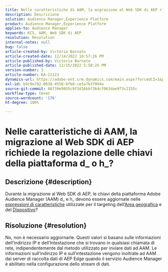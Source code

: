 ```yaml
---
title: Nelle caratteristiche di AAM, la migrazione al Web SDK di AEP richiede la regolazione delle chiavi della piattaforma d_ o h_?
description: Descrizione
solution: Audience Manager,Experience Platform
product: Audience Manager,Experience Platform
applies-to: Audience Manager
keywords: KCS, AAM, Web SDK di AEP
resolution: Resolution
internal-notes: null
bug: false
article-created-by: Victoria Barnato
article-created-date: 12/14/2022 10:57:26 PM
article-published-by: Victoria Barnato
article-published-date: 12/15/2022 5:50:25 PM
version-number: 3
article-number: KA-21123
dynamics-url: https://adobe-ent.crm.dynamics.com/main.aspx?forceUCI=1&pagetype=entityrecord&etn=knowledgearticle&id=4be71faa-027c-ed11-81ac-6045bd006149
exl-id: b9c9e792-0038-4558-bfb8-ce5a7b37994a
source-git-commit: 86739e9855c9f3d16bbf364cf063dae973c2155c
workflow-type: tm+mt
source-wordcount: '176'
ht-degree: 100%

---
```


# Nelle caratteristiche di AAM, la migrazione al Web SDK di AEP richiede la regolazione delle chiavi della piattaforma d_ o h_?

## Descrizione {#description}


Durante la migrazione al Web SDK di AEP, le chiavi della piattaforma Adobe Audience Manager (AAM) d_ e h_ devono essere aggiornate nelle [espressioni di caratteristiche](https://experienceleague.adobe.com/docs/audience-manager/user-guide/features/traits/trait-variable-prefixes.html?lang=it%29%20used%20for%20Geo%20%28https://experienceleague.adobe.com/docs/audience-manager/user-guide/features/traits/trait-geotarget-keys.html?lang=it) utilizzate per il targeting dell’[Area geografica](https://experienceleague.adobe.com/docs/audience-manager/user-guide/features/traits/trait-geotarget-keys.html?lang=it) e del [Dispositivo](https://experienceleague.adobe.com/docs/audience-manager/user-guide/features/traits/trait-device-targeting.html?lang=it)?


## Risoluzione {#resolution}


No, non è necessario aggiornarle. Questi valori si basano sulle informazioni dell’indirizzo IP e dell’Intestazione che si trovano in qualsiasi chiamata di rete, indipendentemente dal metodo utilizzato per inviare dati ad AAM. Le informazioni sull’indirizzo IP e sull’intestazione vengono inoltrate ad AAM dai server di raccolta dati di AEP Edge quando il servizio Audience Manager è abilitato nella configurazione dello stream di dati.

